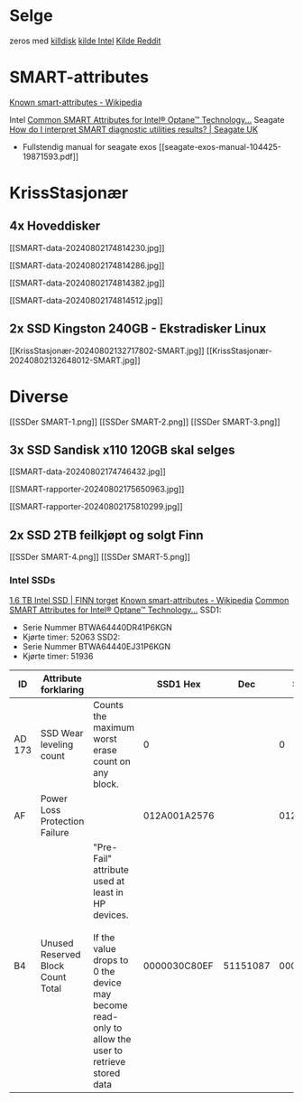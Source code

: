 # Selge
zeros med [killdisk](https://www.killdisk.com/eraser.html) 
[kilde Intel](https://www.intel.com/content/www/us/en/support/articles/000006198/memory-and-storage.html)
[Kilde Reddit](https://www.reddit.com/r/msp/comments/10peled/reliable_disk_wipe_utility_for_machines_that_will/)

# SMART-attributes
[Known smart-attributes - Wikipedia](https://en.wikipedia.org/wiki/Self-Monitoring,_Analysis_and_Reporting_Technology#Known_ATA_S.M.A.R.T._attributes)

Intel [Common SMART Attributes for Intel® Optane™ Technology...](https://www.intel.com/content/www/us/en/support/articles/000056596/memory-and-storage/client-ssds.html)
Seagate [How do I interpret SMART diagnostic utilities results? | Seagate UK](https://www.seagate.com/gb/en/support/kb/how-do-i-interpret-smart-diagnostic-utilities-results-203971en/?q=203971&l=en_US&fs=Search&pn=1)
- Fullstendig manual for seagate exos [[seagate-exos-manual-104425-19871593.pdf]]

# KrissStasjonær
## 4x Hoveddisker
[[SMART-data-20240802174814230.jpg]]

[[SMART-data-20240802174814286.jpg]]

[[SMART-data-20240802174814382.jpg]]

[[SMART-data-20240802174814512.jpg]]



## 2x SSD Kingston 240GB - Ekstradisker Linux
[[KrissStasjonær-20240802132717802-SMART.jpg]]
[[KrissStasjonær-20240802132648012-SMART.jpg]]



# Diverse
[[SSDer SMART-1.png]]
[[SSDer SMART-2.png]]
[[SSDer SMART-3.png]]




## 3x SSD Sandisk x110 120GB skal selges
[[SMART-data-20240802174746432.jpg]]

[[SMART-rapporter-20240802175650963.jpg]]

[[SMART-rapporter-20240802175810299.jpg]]


## 2x SSD 2TB feilkjøpt og solgt Finn
[[SSDer SMART-4.png]]
[[SSDer SMART-5.png]]


### Intel SSDs
[1.6 TB Intel SSD | FINN torget](https://www.finn.no/bap/forsale/ad.html?finnkode=369038277)
[Known smart-attributes - Wikipedia](https://en.wikipedia.org/wiki/Self-Monitoring,_Analysis_and_Reporting_Technology#Known_ATA_S.M.A.R.T._attributes)
[Common SMART Attributes for Intel® Optane™ Technology...](https://www.intel.com/content/www/us/en/support/articles/000056596/memory-and-storage/client-ssds.html)
SSD1: 
- Serie Nummer BTWA64440DR41P6KGN
- Kjørte timer: 52063
SSD2:
- Serie Nummer BTWA64440EJ31P6KGN
- Kjørte timer: 51936

| ID     | Attribute forklaring              |                                                                                                                                                            | SSD1 Hex     | Dec      | SSD2 Hex         | Dec       |
| ------ | --------------------------------- | ---------------------------------------------------------------------------------------------------------------------------------------------------------- | ------------ | -------- | ---------------- | --------- |
| AD 173 | SSD Wear leveling count           | Counts the maximum worst erase count on any block.                                                                                                         | 0            |          | 0                |           |
| AF     | Power Loss Protection Failure     |                                                                                                                                                            | 012A001A2576 |          | 012D003231F6<br> |           |
| B4     | Unused Reserved Block Count Total | "Pre-Fail" attribute used at least in HP devices.<br><br>If the value drops to 0 the device may become read-only to allow the user to retrieve stored data | 0000030C80EF | 51151087 | 000002FEDF3F     | 50257727₁ |
